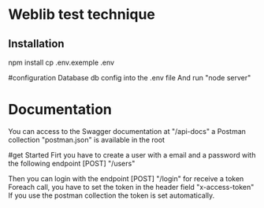 # Weblib test technique

## Installation
npm install
cp .env.exemple .env

#configuration
Database db config into the .env file
And run "node server"

# Documentation
You can access to the Swagger documentation at "/api-docs"
a Postman collection "postman.json" is available in the root

#get Started
Firt you have to create a user with a email and a password
with the following endpoint [POST] "/users"

Then you can login with the endpoint [POST] "/login" for receive a token
Foreach call, you have to set the token in the header field "x-access-token"
If you use the postman collection the token is set automatically.